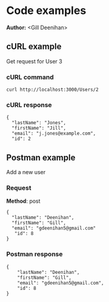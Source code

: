 # Code examples

**Author:** \<Gill Deenihan\>

## cURL example

Get request for User 3

### cURL command

```shell
curl http://localhost:3000/Users/2

```

### cURL response

```shell
{
  "lastName": "Jones",
  "firstName": "Jill",
  "email": "j.jones@example.com",
  "id": 2
```

## Postman example

Add a new user

### Request

**Method**: post

```shell
{
  "lastName": "Deenihan",
  "firstName": "Gill",
  "email": "gdeenihan5@gmail.com"
   "id": 8
}
```

### Postman response

```shell
{
    "lastName": "Deenihan",
    "firstName": "Gill",
    "email": "gdeenihan5@gmail.com",
    "id": 8
}
```
